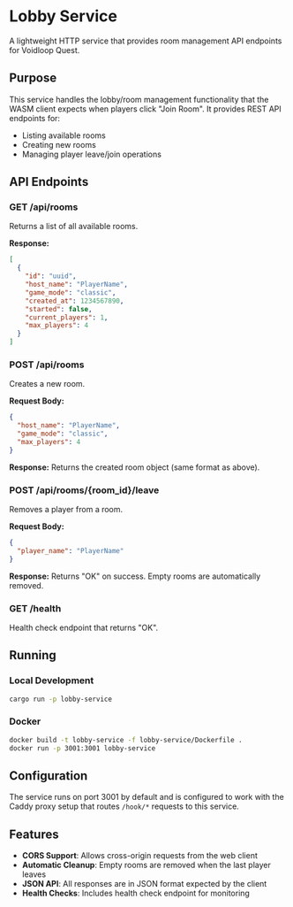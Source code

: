# Lobby Service

A lightweight HTTP service that provides room management API endpoints for Voidloop Quest.

## Purpose

This service handles the lobby/room management functionality that the WASM client expects when players click "Join Room". It provides REST API endpoints for:

- Listing available rooms
- Creating new rooms
- Managing player leave/join operations

## API Endpoints

### GET /api/rooms
Returns a list of all available rooms.

**Response:**
```json
[
  {
    "id": "uuid",
    "host_name": "PlayerName",
    "game_mode": "classic",
    "created_at": 1234567890,
    "started": false,
    "current_players": 1,
    "max_players": 4
  }
]
```

### POST /api/rooms
Creates a new room.

**Request Body:**
```json
{
  "host_name": "PlayerName",
  "game_mode": "classic",
  "max_players": 4
}
```

**Response:**
Returns the created room object (same format as above).

### POST /api/rooms/{room_id}/leave
Removes a player from a room.

**Request Body:**
```json
{
  "player_name": "PlayerName"
}
```

**Response:**
Returns "OK" on success. Empty rooms are automatically removed.

### GET /health
Health check endpoint that returns "OK".

## Running

### Local Development
```bash
cargo run -p lobby-service
```

### Docker
```bash
docker build -t lobby-service -f lobby-service/Dockerfile .
docker run -p 3001:3001 lobby-service
```

## Configuration

The service runs on port 3001 by default and is configured to work with the Caddy proxy setup that routes `/hook/*` requests to this service.

## Features

- **CORS Support**: Allows cross-origin requests from the web client
- **Automatic Cleanup**: Empty rooms are removed when the last player leaves
- **JSON API**: All responses are in JSON format expected by the client
- **Health Checks**: Includes health check endpoint for monitoring